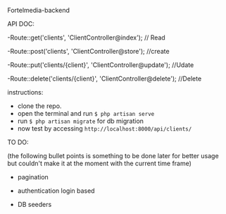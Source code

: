 Fortelmedia-backend

API DOC: 

-Route::get('clients', 'ClientController@index');    // Read

-Route::post('clients', 'ClientController@store'); //create

-Route::put('clients/{client}', 'ClientController@update'); //Udate

-Route::delete('clients/{client}', 'ClientController@delete'); //Delete

instructions:
- clone the repo.
- open the terminal and run `$ php artisan serve`
- run `$ php artisan migrate` for db migration
- now test by accessing  `http://localhost:8000/api/clients/`

TO DO:

(the following bullet points is something to be done later for better usage but couldn't make it at the moment with the current time frame)

- pagination

- authentication login based

- DB seeders
